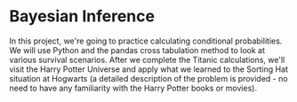 # Bayesian Inference

In this project, we're going to practice calculating conditional probabilities. We will use Python and the pandas cross tabulation method to look at various survival scenarios. After we complete the Titanic calculations, we'll visit the Harry Potter Universe and apply what we learned to the Sorting Hat situation at Hogwarts (a detailed description of the problem is provided - no need to have any familiarity with the Harry Potter books or movies).
